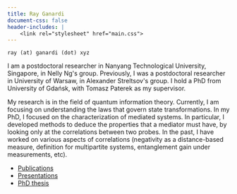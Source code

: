 ```yaml
---
title: Ray Ganardi
document-css: false
header-includes: |
    <link rel="stylesheet" href="main.css">
---
```


<code>ray (at) ganardi (dot) xyz</code>

I am a postdoctoral researcher in Nanyang Technological University, Singapore, in Nelly Ng's group.
Previously, I was a postdoctoral researcher in University of Warsaw, in Alexander Streltsov's group.
I hold a PhD from University of Gdańsk, with Tomasz Paterek as my supervisor.

My research is in the field of quantum information theory.
Currently, I am focusing on understanding the laws that govern state transformations.
In my PhD, I focused on the characterization of mediated systems.
In particular, I developed methods to deduce the properties that a mediator must have, by looking only at the correlations between two probes.
In the past, I have worked on various aspects of correlations (negativity as a distance-based measure, definition for multipartite systems, entanglement gain under measurements, etc).

* [Publications](publications.html)
* [Presentations](presentations.html)
* [PhD thesis](https://bip.ug.edu.pl/sites/default/files/postepowania_naukowe/111549/praca/phd_thesis_r.ganardi.pdf)

